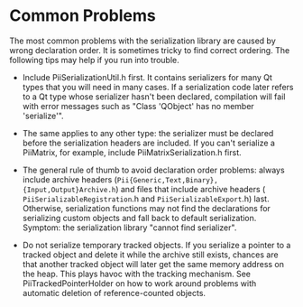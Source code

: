 Common Problems
===============

The most common problems with the serialization library are caused by
wrong declaration order. It is sometimes tricky to find correct
ordering. The following tips may help if you run into trouble.

- Include PiiSerializationUtil.h first. It contains serializers for
  many Qt types that you will need in many cases. If a serialization
  code later refers to a Qt type whose serializer hasn't been
  declared, compilation will fail with error messages such as "Class
  'QObject' has no member 'serialize'".

- The same applies to any other type: the serializer must be declared
  before the serialization headers are included. If you can't
  serialize a PiiMatrix, for example, include PiiMatrixSerialization.h
  first.

- The general rule of thumb to avoid declaration order problems:
  always include archive headers
  (`Pii{Generic,Text,Binary},{Input,Output}Archive.h`) and files that
  include archive headers ( `PiiSerializableRegistration`.h and
  `PiiSerializableExport`.h) last.  Otherwise, serialization functions
  may not find the declarations for serializing custom objects and
  fall back to default serialization. Symptom: the serialization
  library "cannot find serializer".

- Do not serialize temporary tracked objects. If you serialize a
  pointer to a tracked object and delete it while the archive still
  exists, chances are that another tracked object will later get the
  same memory address on the heap. This plays havoc with the tracking
  mechanism. See PiiTrackedPointerHolder on how to work around
  problems with automatic deletion of reference-counted objects.
